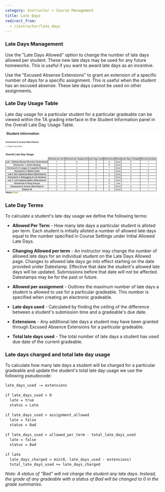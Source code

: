 ```yaml
---
category: Instructor > Course Management
title: Late Days
redirect_from:
  - /instructor/late_days
---
```



### Late Days Management

Use the "Late Days Allowed" option to change the number of late days
allowed per student.  These new late days may be used for any future
homeworks.  This is useful if you want to award late days as an
incentive.

Use the "Excused Absense Extensions" to grant an extension of a
specific number of days for a specific assignment.  This is useful
when the student has an excused absense.  These late days cannot be
used on other assignments.


### Late Day Usage Table

Late day usage for a particular student for a particular gradeable can
be viewed within the TA grading interface in the Student Information
panel in the Overall Late Day Usage Table.

![](/images/late_day_details.png)


### Late Day Terms

To calculate a student's late day usage we define the following terms:

* **Allowed Per Term** - How many late days a particular student is alloted per term. Each student is initially alloted a number of allowed late days equal to the number specified in Course Settings under Initial Allowed Late Days. 

 * **Changing Allowed per term** - An instructor may change the number of allowed late days for an individual student on the Late Days Allowed page. Changes to allowed late days go into effect starting on the date provided under Datestamp. Effective that date the student's allowed late days will be updated. Submissions before that date will not be affected. Datestamps may be for the past or future.

* **Allowed per assignment** - Outlines the maximum number of late days a student is allowed to use for a particular gradeable. This number is specified when creating an electronic gradeable.

* **Late days used** - Calculated by finding the ceiling of the difference between a student's submission time and a gradeable's due date.

* **Extensions** - Any additional late days a student may have been granted through Excused Absence Extensions for a particular gradeable.

* **Total late days used** -  The total number of late days a student has used due date of the current gradeable.


### Late days charged and total late day usage

To calculate how many late days a student will be charged for a particular gradeable and update the student's total late day usage we use the following pseudocode: 

```
late_days_used -= extensions  

if late_days_used > 0  
  late = true  
  status = Late  

if late_days_used > assignment_allowed  
  late = false  
  status = Bad  

if late_days_used > allowed_per_term - total_late_days_used  
  late = false  
  status = Bad  

if late  
  late_days_charged = min(0, late_days_used - extensions)  
  total_late_days_used += late_days_charged
```

_Note: A status of "Bad" will not charge the student any late
days. Instead, the grade of any gradeable with a status of Bad will be
changed to 0 in the grade summaries._


